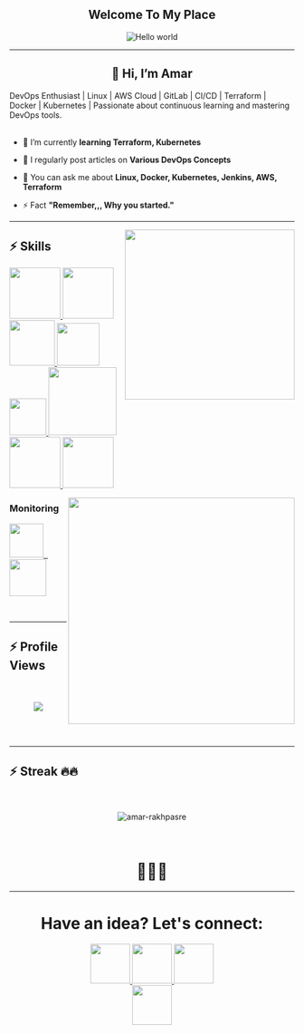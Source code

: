 <p align="center">
<h2 align="center"> 
Welcome To My Place 
</h2></p>

<p align="center"> 
<img src="https://raw.githubusercontent.com/sagar-viradiya/sagar-viradiya/master/resources/banner.png" alt="Hello world">

<hr>
<h2 align="center">👋 Hi, I’m Amar</h2>
DevOps Enthusiast | Linux | AWS Cloud | GitLab | CI/CD | Terraform | Docker | Kubernetes | Passionate about continuous learning and mastering DevOps tools.

<br>
<br>

- 🔭 I’m currently **learning Terraform, Kubernetes**
- 📝 I regularly post articles on **Various DevOps Concepts**

- 💬 You can ask me about **Linux, Docker, Kubernetes, Jenkins, AWS, Terraform**

- ⚡ Fact **"Remember,,, Why you started."**

<hr>
<img align='right' src="https://media.giphy.com/media/jRf5fsn8G6YaogAWxn/giphy.gif" width="300">

## :zap: Skills
<a href="https://www.linux.org/" target="_blank">
  <img src="https://www.vectorlogo.zone/logos/linux/linux-icon.svg"  height="90" />
</a>
<a href="https://aws.amazon.com/" target="_blank">
  <img src="https://www.vectorlogo.zone/logos/amazon_aws/amazon_aws-icon.svg"  height="90" />
</a>
<a href="https://www.docker.com/" target="_blank">
  <img src="https://raw.githubusercontent.com/itsksaurabh/itsksaurabh/master/assets/docker.gif"  height="80" /> 
</a>
<a href="https://kubernetes.io/" target="_blank">
  <img src="https://raw.githubusercontent.com/itsksaurabh/itsksaurabh/master/assets/k8s.gif"  height="75" />
</a>
<a href="https://docs.gitlab.com/ee/ci/" target="_blank"> 
  <img src="https://raw.githubusercontent.com/itsksaurabh/itsksaurabh/master/assets/cicd.gif"  height="65" />
</a>
<a href="https://www.terraform.io/" target="_blank">
  <img src="https://raw.githubusercontent.com/itsksaurabh/itsksaurabh/master/assets/terraform.gif" width="120" />
</a>
<a href="https://www.jenkins.io/" target="_blank">
  <img src="https://raw.githubusercontent.com/DARK-art108/ItsRitesh/master/assets/ll.png" height="90" />
</a>
<a href="https://www.ansible.com/" target="_blank">
  <img src="https://www.vectorlogo.zone/logos/ansible/ansible-icon.svg"  height="90" />
</a>
<!-- <a href="https://pages.github.com/" target="_blank">
  <img src="https://media.giphy.com/media/kH1DBkPNyZPOk0BxrM/giphy.gif" width="90" />
</a>
<a href="https://code.visualstudio.com/" target="_blank">
  <img src="https://i.giphy.com/media/IdyAQJVN2kVPNUrojM/200.webp"  height="80" /> 
</a> -->

<p><img align="right" height="400" src="https://raw.githubusercontent.com/Adam-pw/Adam-pw/main/animation_500_kxa883sd.gif"></p>



### Monitoring
  
<p float="left">
<a href="https://grafana.com/" target="_blank">
  <img src="https://raw.githubusercontent.com/itsksaurabh/itsksaurabh/master/assets/grafana.gif" height="60" />&nbsp;&nbsp;
</a>
<a href="https://prometheus.io/" target="_blank">
  <img src="https://raw.githubusercontent.com/itsksaurabh/itsksaurabh/master/assets/prometheus.gif" height="65" />
</a>
</p>
  
<br>

<hr>

## :zap: Profile Views
<p align="center"> 
  <br>
  <br>
  <img src="https://profile-counter.glitch.me/amar-rakhpasre/count.svg" />
</p>
<br >
<br />
<hr>

## :zap: Streak 🔥🔥
<p align="center">
  <br>
  <br>
  <img align="center" src="https://github-readme-streak-stats.herokuapp.com/?user=amar-rakhpasre&&theme=radical&line_height=27&v=5" alt="amar-rakhpasre"></p>
<br>
<h1 align="center">🧋🧋🧋</h1>
<hr>

<h1 align="center">Have an idea? Let's connect:</h1>

<div align="center" gap="20px">
<a href="https://www.linkedin.com/in/amar-rakhpasre/">
<img width="70px" src="https://img.shields.io/badge/-%2312100E.svg?&logo=linkedin&logoColor=white" />
</a>

<a href="https://medium.com/@amar-rakhpasre">
<img  width="70px" src="https://img.shields.io/badge/-%2312100E.svg?&logo=medium&logoColor=white" />
</a>

<a href="https://github.com/amar-rakhpasre">
<img  width="70px" src="https://img.shields.io/badge/-%2312100E.svg?&logo=github&logoColor=white" />
</a>
</div>

<div align="center" gap="20px">
<a href="https://twitter.com/amar-rakhpasre">
<img  width="70px" src="https://img.shields.io/badge/-%2312100E.svg?&logo=twitter&logoColor=white" />
</a>
</div>
